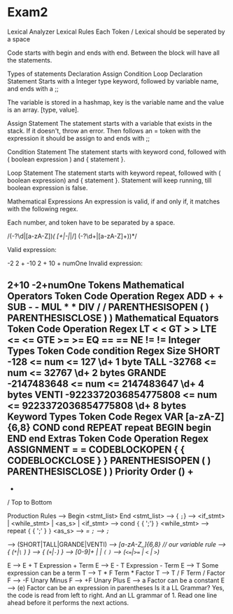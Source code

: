 # Exam2
Lexical Analyzer
Lexical Rules
Each Token / Lexical should be seperated by a space

Code starts with begin and ends with end. Between the block will have all the statements.

Types of statements
Declaration
Assign
Condition
Loop
Declaration Statement
Starts with a Integer type keyword, followed by variable name, and ends with a ;;

The variable is stored in a hashmap, key is the variable name and the value is an array. [type, value].

Assign Statement
The statement starts with a variable that exists in the stack. If it doesn't, throw an error. Then follows an = token with the expression it should be assign to and ends with ;;

Condition Statement
The statement starts with keyword cond, followed with ( boolean expression ) and { statement }.

Loop Statement
The statement starts with keyword repeat, followed with ( boolean expression) and { statement }. Statement will keep running, till boolean expression is false.

Mathematical Expressions
An expression is valid, if and only if, it matches with the following regex.

Each number, and token have to be separated by a space.

/(-?\d|[a-zA-Z])*( [+|-|*|\/] (-?\d+|[a-zA-Z]+))*/

Valid expression:

-2
2 + -10
2 + 10 + numOne
Invalid expression:

2+10
-2+numOne
Tokens
Mathematical Operators
Token Code	Operation	Regex
ADD	+	+
SUB	-	-
MUL	*	*
DIV	/	/
PARENTHESISOPEN	(	)
PARENTHESISCLOSE	)	)
Mathematical Equators
Token Code	Operation	Regex
LT	<	<
GT	>	>
LTE	<=	<=
GTE	>=	>=
EQ	==	==
NE	!=	!=
Integer Types
Token Code	condition	Regex	Size
SHORT	-128 <= num <= 127	\d+	1 byte
TALL	-32768 <= num <= 32767	\d+	2 bytes
GRANDE	-2147483648 <= num <= 2147483647	\d+	4 bytes
VENTI	-9223372036854775808 <= num <= 9223372036854775808	\d+	8 bytes
Keyword Types
Token Code	Regex
VAR	[a-zA-Z]{6,8}
COND	cond
REPEAT	repeat
BEGIN	begin
END	end
Extras
Token Code	Operation	Regex
ASSIGNMENT	=	=
CODEBLOCKOPEN	{	{
CODEBLOCKCLOSE	}	}
PARENTHESISOPEN	(	)
PARENTHESISCLOSE	)	)
Priority Order
()
+
-
*
/
Top to Bottom

Production Rules
<Program> --> Begin <stmt_list> End
<stmt_list> --> {<stmt> `;`}
<stmt> --> <if_stmt> | <while_stmt> | <as_s>  | <declaration>
<if_stmt> --> cond <bool> `{` { <stmt> ';'} `}`
<while_stmt> --> repeat `{` <bool> { <stmt> ';' } `}`
<as_s> --> <var> = <expression> `;`
<declaration> --> <datatype> <var> `;`

<datatype> --> (SHORT|TALL|GRANDE|VENTI)
<var> -->  [a-zA-Z_]{6,8} // our variable rule
<expression> --> <term> { (`*`|`\` ) <term> }
<term> --> <term> { (`+`|`-`) <term> }
<factor> --> [0-9]+ | <var>  | `(` <expression> `)`
<bool> --> <expression> (`<=`|`>=` | `<` | `>`) <expression>

E --> E + T             Expression + Term
E --> E - T             Expression - Term
E --> T                 Some expression can be a term
T --> T * F             Term * Factor
T --> T / F             Term / Factor
F --> -F                Unary Minus
F --> +F                Unary Plus
E --> a                 Factor can be a constant
E --> (e)               Factor can be an expression in parentheses
Is it a LL Grammar?
Yes, the code is read from left to right. And an LL grammar of 1. Read one line ahead before it performs the next actions.

